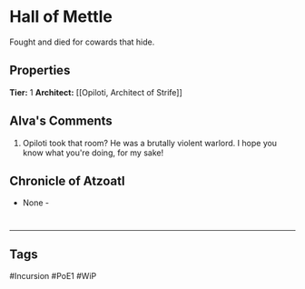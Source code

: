 # Hall of Mettle
Fought and died for cowards that hide.

## Properties
**Tier:** 1
**Architect:** [[Opiloti, Architect of Strife]]

## Alva's Comments
1. Opiloti took that room? He was a brutally violent warlord. I hope you know what you're doing, for my sake!

## Chronicle of Atzoatl
- None -

#
---
## Tags
#Incursion
#PoE1
#WiP
